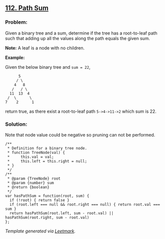 [112. Path Sum](https://leetcode.com/problems/path-sum/description/)
--------------------------------------------------------------------

### Problem:

Given a binary tree and a sum, determine if the tree has a root-to-leaf path such that adding up all the values along the path equals the given sum.

**Note:** A leaf is a node with no children.

**Example:**

Given the below binary tree and `sum = 22`,

          5
         / \
        4   8
       /   / \
      11  13  4
     /  \      \
    7    2      1

return true, as there exist a root-to-leaf path `5->4->11->2` which sum is 22.

### Solution:

Note that node value could be negative so pruning can not be performed.

    /**
     * Definition for a binary tree node.
     * function TreeNode(val) {
     *     this.val = val;
     *     this.left = this.right = null;
     * }
     */
    /**
     * @param {TreeNode} root
     * @param {number} sum
     * @return {boolean}
     */
    var hasPathSum = function(root, sum) {
      if (!root) { return false }
      if (root.left === null && root.right === null) { return root.val === sum }
      return hasPathSum(root.left, sum - root.val) || hasPathSum(root.right, sum - root.val)
    };

*Template generated via [Leetmark](https://github.com/crimx/crx-leetmark).*
